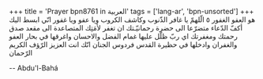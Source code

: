 +++
title = 'Prayer bpn8761 in العربية'
tags = ['lang-ar', 'bpn-unsorted']
+++
هو العفو الغفور
٥  الّلهمّ يا غافر الذّنوب وكاشف الكروب ويا عفو ويا غفور انّي ابسط اليك أكفّ الدّعاء متضرّعا الی حضرة رحمانيّـتك ان تغفر لأمَتِك المتصاعدة الی مقعد صدق رحمتك ومغفرتك اي ربّ ظلّل عليها غمام الفضل والاحسان واغرقها في بحار العفو والغفران وادخلها في حظيرة القدس فردوس الجنان انّك انت العزيز الرّؤف الكريم الرّحمان

-- Abdu'l-Bahá
